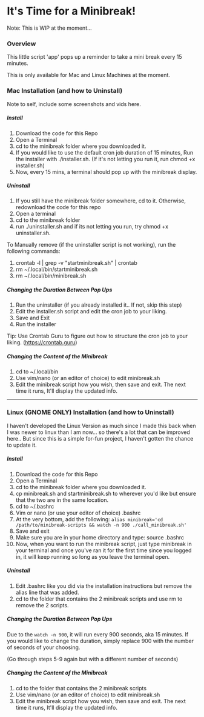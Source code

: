 # It's Time for a Minibreak!

Note: This is WIP at the moment...

### Overview

This little script 'app' pops up a reminder to take a mini break every 15 minutes.

This is only available for Mac and Linux Machines at the moment.

### Mac Installation (and how to Uninstall)

Note to self, include some screenshots and vids here.

##### Install
1. Download the code for this Repo
2. Open a Terminal
3. cd to the minibreak folder where you downloaded it.
4. If you would like to use the default cron job duration of 15 minutes, Run the installer with ./installer.sh. (If it's not letting you run it, run chmod +x installer.sh)
5. Now, every 15 mins, a terminal should pop up with the minibreak display.

##### Uninstall
1. If you still have the minibreak folder somewhere, cd to it. Otherwise, redownload the code for this repo
2. Open a terminal
3. cd to the minibreak folder
4. run ./uninstaller.sh and if its not letting you run, try chmod +x uninstaller.sh.

To Manually remove (if the uninstaller script is not working), run the following commands:
1. crontab -l | grep -v "startminibreak.sh" | crontab
2. rm ~/.local/bin/startminibreak.sh
3. rm ~/.local/bin/minibreak.sh

##### Changing the Duration Between Pop Ups
1. Run the uninstaller (if you already installed it.. If not, skip this step)
2. Edit the installer.sh script and edit the cron job to your liking.
3. Save and Exit
4. Run the installer

Tip: Use Crontab Guru to figure out how to structure the cron job to your liking. (https://crontab.guru)

##### Changing the Content of the Minibreak

1. cd to ~/.local/bin
2. Use vim/nano (or an editor of choice) to edit minibreak.sh
3. Edit the minibreak script how you wish, then save and exit. The next time it runs, It'll display the updated info.

---

### Linux (GNOME ONLY) Installation (and how to Uninstall)

I haven't developed the Linux Version as much since I made this back when I was newer to linux than I am now... so there's a lot that can be improved here.. But since this is a simple for-fun project, I haven't gotten the chance to update it.

##### Install
1. Download the code for this Repo
2. Open a Terminal
3. cd to the minibreak folder where you downloaded it.
4. cp minibreak.sh and startminibreak.sh to wherever you'd like but ensure that the two are in the same location.
5. cd to ~/.bashrc
6. Vim or nano (or use your editor of choice) .bashrc
7. At the very bottom, add the following:
`alias minibreak='cd /path/to/minibreak-scripts && watch -n 900 ./call_minibreak.sh'`
8. Save and exit
9. Make sure you are in your home directory and type: source .bashrc
10. Now, when you want to run the minibreak script, just type minibreak in your terminal and once you've ran it for the first time since you logged in, it will keep running so long as you leave the terminal open.

##### Uninstall

1. Edit .bashrc like you did via the installation instructions but remove the alias line that was added.
2. cd to the folder that contains the 2 minibreak scripts and use rm to remove the 2 scripts.

##### Changing the Duration Between Pop Ups

Due to the `watch -n 900`, it will run every 900 seconds, aka 15 minutes. If you would like to change the duration, simply replace 900 with the number of seconds of your choosing. 

(Go through steps 5-9 again but with a different number of seconds)

##### Changing the Content of the Minibreak

1. cd to the folder that contains the 2 minibreak scripts
2. Use vim/nano (or an editor of choice) to edit minibreak.sh
3. Edit the minibreak script how you wish, then save and exit. The next time it runs, It'll display the updated info.